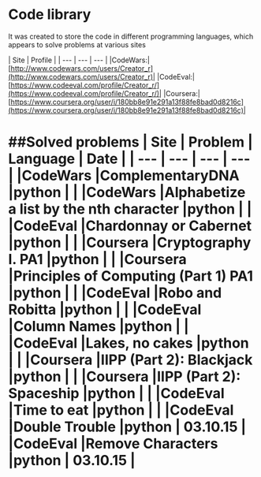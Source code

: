 # Code library

It was created to store the code in different programming languages, which appears to solve problems at various sites

| Site | Profile |
| --- | --- | --- |
|CodeWars:|[http://www.codewars.com/users/Creator_r](http://www.codewars.com/users/Creator_r)|
|CodeEval:|[https://www.codeeval.com/profile/Creator_r/](https://www.codeeval.com/profile/Creator_r/)|
|Coursera:|[https://www.coursera.org/user/i/180bb8e91e291a13f88fe8bad0d8216c](https://www.coursera.org/user/i/180bb8e91e291a13f88fe8bad0d8216c)|
  
  
##Solved problems
| Site | Problem | Language | Date |
| --- | --- | --- | --- |
|CodeWars       |ComplementaryDNA                                            |python  | |
|CodeWars       |Alphabetize a list by the nth character                     |python  | |
|CodeEval       |Chardonnay or Cabernet                                      |python  | |
|Coursera       |Cryptography I. PA1                                         |python  | |
|Coursera       |Principles of Computing (Part 1) PA1                        |python  | |
|CodeEval		|Robo and Robitta											 |python  | |
|CodeEval		|Column Names												 |python  | |
|CodeEval		|Lakes, no cakes											 |python  | |
|Coursera       |IIPP (Part 2): Blackjack                                    |python  | |
|Coursera       |IIPP (Part 2): Spaceship                                    |python  | |
|CodeEval		|Time to eat    											 |python  | |
|CodeEval		|Double Trouble    											 |python  | 03.10.15 |
|CodeEval		|Remove Characters 											 |python  | 03.10.15 |
===
